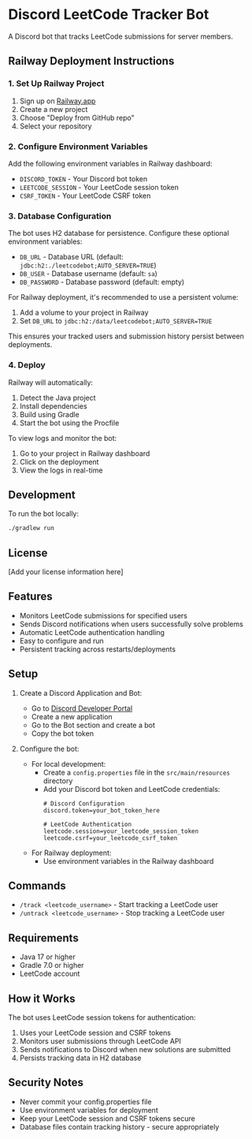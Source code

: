 # Discord LeetCode Tracker Bot

A Discord bot that tracks LeetCode submissions for server members.

## Railway Deployment Instructions

### 1. Set Up Railway Project

1. Sign up on [Railway.app](https://railway.app)
2. Create a new project
3. Choose "Deploy from GitHub repo"
4. Select your repository

### 2. Configure Environment Variables

Add the following environment variables in Railway dashboard:
- `DISCORD_TOKEN` - Your Discord bot token
- `LEETCODE_SESSION` - Your LeetCode session token
- `CSRF_TOKEN` - Your LeetCode CSRF token

### 3. Database Configuration

The bot uses H2 database for persistence. Configure these optional environment variables:
- `DB_URL` - Database URL (default: `jdbc:h2:./leetcodebot;AUTO_SERVER=TRUE`)
- `DB_USER` - Database username (default: `sa`)
- `DB_PASSWORD` - Database password (default: empty)

For Railway deployment, it's recommended to use a persistent volume:
1. Add a volume to your project in Railway
2. Set `DB_URL` to `jdbc:h2:/data/leetcodebot;AUTO_SERVER=TRUE`

This ensures your tracked users and submission history persist between deployments.

### 4. Deploy

Railway will automatically:
1. Detect the Java project
2. Install dependencies
3. Build using Gradle
4. Start the bot using the Procfile

To view logs and monitor the bot:
1. Go to your project in Railway dashboard
2. Click on the deployment
3. View the logs in real-time

## Development

To run the bot locally:
```bash
./gradlew run
```

## License

[Add your license information here]

## Features
- Monitors LeetCode submissions for specified users
- Sends Discord notifications when users successfully solve problems
- Automatic LeetCode authentication handling
- Easy to configure and run
- Persistent tracking across restarts/deployments

## Setup

1. Create a Discord Application and Bot:
   - Go to [Discord Developer Portal](https://discord.com/developers/applications)
   - Create a new application
   - Go to the Bot section and create a bot
   - Copy the bot token

2. Configure the bot:
   - For local development:
     - Create a `config.properties` file in the `src/main/resources` directory
     - Add your Discord bot token and LeetCode credentials:
       ```properties
       # Discord Configuration
       discord.token=your_bot_token_here
       
       # LeetCode Authentication
       leetcode.session=your_leetcode_session_token
       leetcode.csrf=your_leetcode_csrf_token
       ```
   - For Railway deployment:
     - Use environment variables in the Railway dashboard

## Commands
- `/track <leetcode_username>` - Start tracking a LeetCode user
- `/untrack <leetcode_username>` - Stop tracking a LeetCode user

## Requirements
- Java 17 or higher
- Gradle 7.0 or higher
- LeetCode account

## How it Works
The bot uses LeetCode session tokens for authentication:
1. Uses your LeetCode session and CSRF tokens
2. Monitors user submissions through LeetCode API
3. Sends notifications to Discord when new solutions are submitted
4. Persists tracking data in H2 database

## Security Notes
- Never commit your config.properties file
- Use environment variables for deployment
- Keep your LeetCode session and CSRF tokens secure
- Database files contain tracking history - secure appropriately 